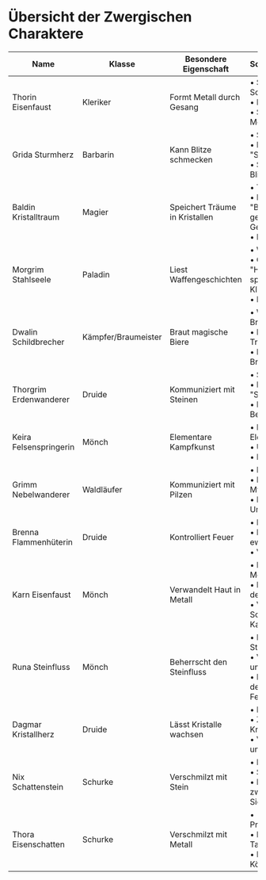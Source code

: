 # Übersicht der Zwergischen Charaktere

| Name | Klasse | Besondere Eigenschaft | Schlüsselmerkmale |
|------|--------|----------------------|-------------------|
| Thorin Eisenfaust | Kleriker | Formt Metall durch Gesang | • Singende Schmiedekunst<br>• Religiöse Hymnen<br>• Sammelt alte Metallurgielieder |
| Grida Sturmherz | Barbarin | Kann Blitze schmecken | • Sturmjägerin<br>• Führt die "Sturmfänger"<br>• Sammelt Blitzkristalle |
| Baldin Kristalltraum | Magier | Speichert Träume in Kristallen | • Traumweber<br>• Leitet die "Bibliothek der geträumten Geschichte"<br>• Kristallexperte |
| Morgrim Stahlseele | Paladin | Liest Waffengeschichten | • Waffenmeister<br>• Gründer der "Halle der sprechenden Klingen"<br>• Historiker |
| Dwalin Schildbrecher | Kämpfer/Braumeister | Braut magische Biere | • Wandernder Braumeister<br>• Betreibt "Der Trunkene Drache"<br>• Experimenteller Brauer |
| Thorgrim Erdenwanderer | Druide | Kommuniziert mit Steinen | • Steindruide<br>• Pflegt einen "Steingarten"<br>• Beschützer der Berge |
| Keira Felsenspringerin | Mönch | Elementare Kampfkunst | • Meisterin der Vier Elemente<br>• Ungewöhnlich agil<br>• Lehrt Balance |
| Grimm Nebelwanderer | Waldläufer | Kommuniziert mit Pilzen | • Höhlenkundiger<br>• Nutzt Myzelnetzwerke<br>• Experte für Untergrundsysteme |
| Brenna Flammenhüterin | Druide | Kontrolliert Feuer | • Feuerdruidin<br>• Hüterin der ewigen Flammen<br>• Vulkanschmiedin |
| Karn Eisenfaust | Mönch | Verwandelt Haut in Metall | • Meister der Metallverwandlung<br>• Entwickelte "Weg der Eisernen Hand"<br>• Verbindet Schmiedekunst mit Kampfkunst |
| Runa Steinfluss | Mönch | Beherrscht den Steinfluss | • Meisterin des Steinflusses<br>• Verbindet Stein und Wasser<br>• Entwickelte "Weg der Lebenden Felsen" |
| Dagmar Kristallherz | Druide | Lässt Kristalle wachsen | • Kristallgärtnerin<br>• Züchtet lebende Kristalle<br>• Verbindet Mineral und Pflanze |
| Nix Schattenstein | Schurke | Verschmilzt mit Stein | • Meisterdieb<br>• Steinwanderer<br>• Experte für zwergische Sicherheitssysteme |
| Thora Eisenschatten | Schurke | Verschmilzt mit Metall | • Präzisionsassassine<br>• Meisterin der Tarnung<br>• Ehemalige Königsschmiedin |